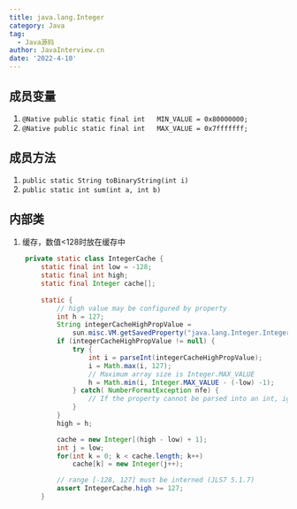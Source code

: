 ```yaml
---
title: java.lang.Integer
category: Java
tag:
  - Java源码
author: JavaInterview.cn
date: '2022-4-10'
---
```



## 成员变量
1. `@Native public static final int   MIN_VALUE = 0x80000000;`
2. `@Native public static final int   MAX_VALUE = 0x7fffffff;`
 
## 成员方法
1. `public static String toBinaryString(int i)`
2. `public static int sum(int a, int b)`

## 内部类
1. 缓存，数值<128时放在缓存中 
```java
    private static class IntegerCache {
        static final int low = -128;
        static final int high;
        static final Integer cache[];
        
        static {
            // high value may be configured by property
            int h = 127;
            String integerCacheHighPropValue =
                sun.misc.VM.getSavedProperty("java.lang.Integer.IntegerCache.high");
            if (integerCacheHighPropValue != null) {
                try {
                    int i = parseInt(integerCacheHighPropValue);
                    i = Math.max(i, 127);
                    // Maximum array size is Integer.MAX_VALUE
                    h = Math.min(i, Integer.MAX_VALUE - (-low) -1);
                } catch( NumberFormatException nfe) {
                    // If the property cannot be parsed into an int, ignore it.
                }
            }
            high = h;

            cache = new Integer[(high - low) + 1];
            int j = low;
            for(int k = 0; k < cache.length; k++)
                cache[k] = new Integer(j++);

            // range [-128, 127] must be interned (JLS7 5.1.7)
            assert IntegerCache.high >= 127;
        }
```